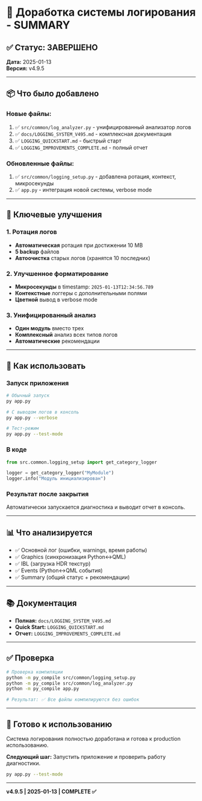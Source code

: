 # 🎉 Доработка системы логирования - SUMMARY

## ✅ Статус: ЗАВЕРШЕНО

**Дата:** 2025-01-13  
**Версия:** v4.9.5

---

## 📦 Что было добавлено

### Новые файлы:

1. ✅ `src/common/log_analyzer.py` - унифицированный анализатор логов
2. ✅ `docs/LOGGING_SYSTEM_V495.md` - комплексная документация
3. ✅ `LOGGING_QUICKSTART.md` - быстрый старт
4. ✅ `LOGGING_IMPROVEMENTS_COMPLETE.md` - полный отчет

### Обновленные файлы:

1. ✅ `src/common/logging_setup.py` - добавлена ротация, контекст, микросекунды
2. ✅ `app.py` - интеграция новой системы, verbose mode

---

## 🔧 Ключевые улучшения

### 1. Ротация логов
- **Автоматическая** ротация при достижении 10 MB
- **5 backup** файлов
- **Автоочистка** старых логов (хранятся 10 последних)

### 2. Улучшенное форматирование
- **Микросекунды** в timestamp: `2025-01-13T12:34:56.789`
- **Контекстные** логгеры с дополнительными полями
- **Цветной** вывод в verbose mode

### 3. Унифицированный анализ
- **Один модуль** вместо трех
- **Комплексный** анализ всех типов логов
- **Автоматические** рекомендации

---

## 🚀 Как использовать

### Запуск приложения

```bash
# Обычный запуск
py app.py

# С выводом логов в консоль
py app.py --verbose

# Тест-режим
py app.py --test-mode
```

### В коде

```python
from src.common.logging_setup import get_category_logger

logger = get_category_logger("MyModule")
logger.info("Модуль инициализирован")
```

### Результат после закрытия

Автоматически запускается диагностика и выводит отчет в консоль.

---

## 📊 Что анализируется

- ✅ Основной лог (ошибки, warnings, время работы)
- ✅ Graphics (синхронизация Python↔QML)
- ✅ IBL (загрузка HDR текстур)
- ✅ Events (Python↔QML события)
- ✅ Summary (общий статус + рекомендации)

---

## 📚 Документация

- **Полная:** `docs/LOGGING_SYSTEM_V495.md`
- **Quick Start:** `LOGGING_QUICKSTART.md`
- **Отчет:** `LOGGING_IMPROVEMENTS_COMPLETE.md`

---

## ✅ Проверка

```bash
# Проверка компиляции
python -m py_compile src/common/logging_setup.py
python -m py_compile src/common/log_analyzer.py
python -m py_compile app.py

# Результат: ✅ Все файлы компилируются без ошибок
```

---

## 🎯 Готово к использованию

Система логирования полностью доработана и готова к production использованию.

**Следующий шаг:** Запустить приложение и проверить работу диагностики.

```bash
py app.py --test-mode
```

---

**v4.9.5 | 2025-01-13 | COMPLETE ✅**
